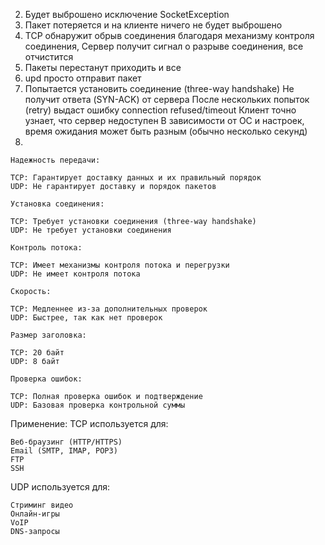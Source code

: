 2. Будет выброшено исключение SocketException
3. Пакет потеряется и на клиенте ничего не будет выброшено
4. TCP обнаружит обрыв соединения благодаря механизму контроля соединения, Сервер получит сигнал о разрыве соединения, все отчистится 
5. Пакеты перестанут приходить и все
6. upd просто отправит пакет
7. Попытается установить соединение (three-way handshake)
    Не получит ответа (SYN-ACK) от сервера
    После нескольких попыток (retry) выдаст ошибку connection refused/timeout
    Клиент точно узнает, что сервер недоступен
    В зависимости от ОС и настроек, время ожидания может быть разным (обычно несколько секунд)
8. 

    Надежность передачи:

    TCP: Гарантирует доставку данных и их правильный порядок
    UDP: Не гарантирует доставку и порядок пакетов

    Установка соединения:

    TCP: Требует установки соединения (three-way handshake)
    UDP: Не требует установки соединения

    Контроль потока:

    TCP: Имеет механизмы контроля потока и перегрузки
    UDP: Не имеет контроля потока

    Скорость:

    TCP: Медленнее из-за дополнительных проверок
    UDP: Быстрее, так как нет проверок

    Размер заголовка:

    TCP: 20 байт
    UDP: 8 байт

    Проверка ошибок:

    TCP: Полная проверка ошибок и подтверждение
    UDP: Базовая проверка контрольной суммы

Применение: TCP используется для:

    Веб-браузинг (HTTP/HTTPS)
    Email (SMTP, IMAP, POP3)
    FTP
    SSH

UDP используется для:

    Стриминг видео
    Онлайн-игры
    VoIP
    DNS-запросы
